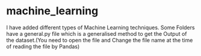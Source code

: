 # machine_learning

I have added different types of Machine Learning techniques.
Some Folders have a general.py file which is a generalised method to get the Output of the dataset.(You need to open the file and Change the file name at the time of reading the file by Pandas)
